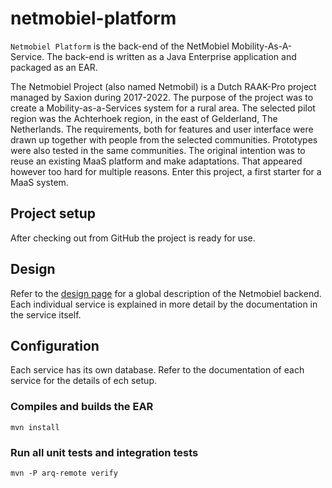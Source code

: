 # netmobiel-platform

`Netmobiel Platform` is the back-end of the NetMobiel Mobility-As-A-Service. The back-end is written as a Java Enterprise application and packaged as an EAR. 

The Netmobiel Project (also named Netmobil) is a Dutch RAAK-Pro project managed by Saxion during 2017-2022. The purpose of the project was to create a Mobility-as-a-Services system for a rural area. The selected pilot region was the Achterhoek region, in the east of Gelderland, The Netherlands. The requirements, both for features and user interface were drawn up together with people from the selected communities. Prototypes were also tested in the same communities. The original intention was to reuse an existing MaaS platform and make adaptations. That appeared however too hard for multiple reasons. Enter this project, a first starter for a MaaS system. 
 
## Project setup
After checking out from GitHub the project is ready for use.

## Design
Refer to the [design page](doc/design.md) for a global description of the Netmobiel backend. Each individual service is explained in more detail by the documentation in the service itself.

## Configuration
Each service has its own database. Refer to the documentation of each service for the details of ech setup.

### Compiles and builds the EAR 
```
mvn install
```
### Run all unit tests and integration tests
```
mvn -P arq-remote verify
```

